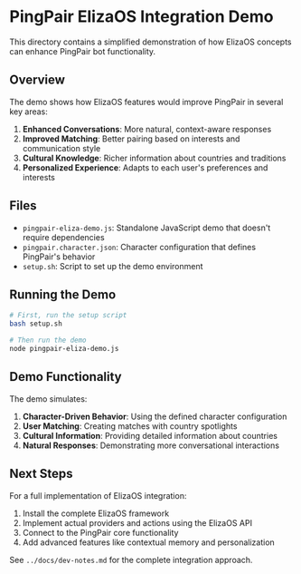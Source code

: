 # PingPair ElizaOS Integration Demo

This directory contains a simplified demonstration of how ElizaOS concepts can enhance PingPair bot functionality.

## Overview

The demo shows how ElizaOS features would improve PingPair in several key areas:

1. **Enhanced Conversations**: More natural, context-aware responses
2. **Improved Matching**: Better pairing based on interests and communication style
3. **Cultural Knowledge**: Richer information about countries and traditions
4. **Personalized Experience**: Adapts to each user's preferences and interests

## Files

- `pingpair-eliza-demo.js`: Standalone JavaScript demo that doesn't require dependencies
- `pingpair.character.json`: Character configuration that defines PingPair's behavior
- `setup.sh`: Script to set up the demo environment

## Running the Demo

```bash
# First, run the setup script
bash setup.sh

# Then run the demo
node pingpair-eliza-demo.js
```

## Demo Functionality

The demo simulates:

1. **Character-Driven Behavior**: Using the defined character configuration
2. **User Matching**: Creating matches with country spotlights
3. **Cultural Information**: Providing detailed information about countries
4. **Natural Responses**: Demonstrating more conversational interactions

## Next Steps

For a full implementation of ElizaOS integration:

1. Install the complete ElizaOS framework
2. Implement actual providers and actions using the ElizaOS API
3. Connect to the PingPair core functionality
4. Add advanced features like contextual memory and personalization

See `../docs/dev-notes.md` for the complete integration approach. 